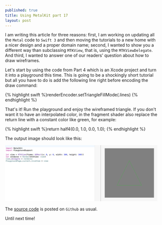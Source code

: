 ```yaml
---
published: true
title: Using MetalKit part 17
layout: post
---
```

I am writing this article for three reasons: first, I am working on updating all the `Metal` code to `Swift 3` and then moving the tutorials to a new home with a nicer design and a proper domain name; second, I wanted to show you a different way than subclassing `MTKView`, that is, using the `MTKViewDelegate`. And third, I wanted to answer one of our readers' question about how to draw wireframes.

Let's start by using the code from Part 4 which is an Xcode project and turn it into a playground this time. This is going to be a shockingly short tutorial but all you have to do is add the following line right before encoding the draw command:

{% highlight swift %}renderEncoder.setTriangleFillMode(.lines)
{% endhighlight %}

That's it! Run the playground and enjoy the wireframed triangle. If you don't want it to have an interpolated color, in the fragment shader also replace the return line with a constant color like green, for example:

{% highlight swift %}return half4(0.0, 1.0, 0.0, 1.0);
{% endhighlight %}

The output image should look like this:

![alt text](https://github.com/MetalKit/images/raw/master/chapter17.png "Wireframe")

The [source code](https://github.com/MetalKit/metal) is posted on `Github` as usual.

Until next time!